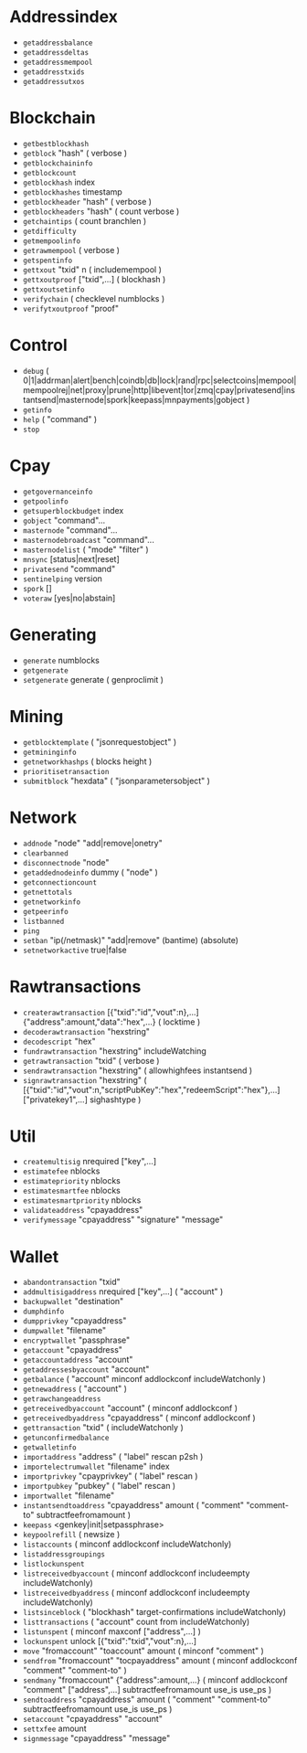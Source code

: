 # Addressindex
* `getaddressbalance`
* `getaddressdeltas`
* `getaddressmempool`
* `getaddresstxids`
* `getaddressutxos`

# Blockchain
* `getbestblockhash`
* `getblock` "hash" ( verbose )
* `getblockchaininfo`
* `getblockcount`
* `getblockhash` index
* `getblockhashes` timestamp
* `getblockheader` "hash" ( verbose )
* `getblockheaders` "hash" ( count verbose )
* `getchaintips` ( count branchlen )
* `getdifficulty`
* `getmempoolinfo`
* `getrawmempool` ( verbose )
* `getspentinfo`
* `gettxout` "txid" n ( includemempool )
* `gettxoutproof` ["txid",...] ( blockhash )
* `gettxoutsetinfo`
* `verifychain` ( checklevel numblocks )
* `verifytxoutproof` "proof"

# Control
* `debug` ( 0|1|addrman|alert|bench|coindb|db|lock|rand|rpc|selectcoins|mempool|mempoolrej|net|proxy|prune|http|libevent|tor|zmq|cpay|privatesend|instantsend|masternode|spork|keepass|mnpayments|gobject )
* `getinfo`
* `help` ( "command" )
* `stop`

# Cpay
* `getgovernanceinfo`
* `getpoolinfo`
* `getsuperblockbudget` index
* `gobject` "command"...
* `masternode` "command"...
* `masternodebroadcast` "command"...
* `masternodelist` ( "mode" "filter" )
* `mnsync` [status|next|reset]
* `privatesend` "command"
* `sentinelping` version
* `spork` <name> [<value>]
* `voteraw` <masternode-tx-hash> <masternode-tx-index> <governance-hash> <vote-signal> [yes|no|abstain] <time> <vote-sig>

# Generating
* `generate` numblocks
* `getgenerate`
* `setgenerate` generate ( genproclimit )

# Mining
* `getblocktemplate` ( "jsonrequestobject" )
* `getmininginfo`
* `getnetworkhashps` ( blocks height )
* `prioritisetransaction` <txid> <priority delta> <fee delta>
* `submitblock` "hexdata" ( "jsonparametersobject" )

# Network
* `addnode` "node" "add|remove|onetry"
* `clearbanned`
* `disconnectnode` "node"
* `getaddednodeinfo` dummy ( "node" )
* `getconnectioncount`
* `getnettotals`
* `getnetworkinfo`
* `getpeerinfo`
* `listbanned`
* `ping`
* `setban` "ip(/netmask)" "add|remove" (bantime) (absolute)
* `setnetworkactive` true|false

# Rawtransactions
* `createrawtransaction` [{"txid":"id","vout":n},...] {"address":amount,"data":"hex",...} ( locktime )
* `decoderawtransaction` "hexstring"
* `decodescript` "hex"
* `fundrawtransaction` "hexstring" includeWatching
* `getrawtransaction` "txid" ( verbose )
* `sendrawtransaction` "hexstring" ( allowhighfees instantsend )
* `signrawtransaction` "hexstring" ( [{"txid":"id","vout":n,"scriptPubKey":"hex","redeemScript":"hex"},...] ["privatekey1",...] sighashtype )

# Util
* `createmultisig` nrequired ["key",...]
* `estimatefee` nblocks
* `estimatepriority` nblocks
* `estimatesmartfee` nblocks
* `estimatesmartpriority` nblocks
* `validateaddress` "cpayaddress"
* `verifymessage` "cpayaddress" "signature" "message"

# Wallet
* `abandontransaction` "txid"
* `addmultisigaddress` nrequired ["key",...] ( "account" )
* `backupwallet` "destination"
* `dumphdinfo`
* `dumpprivkey` "cpayaddress"
* `dumpwallet` "filename"
* `encryptwallet` "passphrase"
* `getaccount` "cpayaddress"
* `getaccountaddress` "account"
* `getaddressesbyaccount` "account"
* `getbalance` ( "account" minconf addlockconf includeWatchonly )
* `getnewaddress` ( "account" )
* `getrawchangeaddress`
* `getreceivedbyaccount` "account" ( minconf addlockconf )
* `getreceivedbyaddress` "cpayaddress" ( minconf addlockconf )
* `gettransaction` "txid" ( includeWatchonly )
* `getunconfirmedbalance`
* `getwalletinfo`
* `importaddress` "address" ( "label" rescan p2sh )
* `importelectrumwallet` "filename" index
* `importprivkey` "cpayprivkey" ( "label" rescan )
* `importpubkey` "pubkey" ( "label" rescan )
* `importwallet` "filename"
* `instantsendtoaddress` "cpayaddress" amount ( "comment" "comment-to" subtractfeefromamount )
* `keepass` <genkey|init|setpassphrase>
* `keypoolrefill` ( newsize )
* `listaccounts` ( minconf addlockconf includeWatchonly)
* `listaddressgroupings`
* `listlockunspent`
* `listreceivedbyaccount` ( minconf addlockconf includeempty includeWatchonly)
* `listreceivedbyaddress` ( minconf addlockconf includeempty includeWatchonly)
* `listsinceblock` ( "blockhash" target-confirmations includeWatchonly)
* `listtransactions`    ( "account" count from includeWatchonly)
* `listunspent` ( minconf maxconf ["address",...] )
* `lockunspent` unlock [{"txid":"txid","vout":n},...]
* `move` "fromaccount" "toaccount" amount ( minconf "comment" )
* `sendfrom` "fromaccount" "tocpayaddress" amount ( minconf addlockconf "comment" "comment-to" )
* `sendmany` "fromaccount" {"address":amount,...} ( minconf addlockconf "comment" ["address",...] subtractfeefromamount use_is use_ps )
* `sendtoaddress` "cpayaddress" amount ( "comment" "comment-to" subtractfeefromamount use_is use_ps )
* `setaccount` "cpayaddress" "account"
* `settxfee` amount
* `signmessage` "cpayaddress" "message"